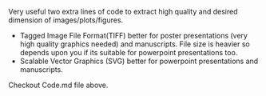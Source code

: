 Very useful two extra lines of code to extract high quality and desired dimension of images/plots/figures.
- Tagged Image File Format(TIFF) better for poster presentations (very high quality graphics needed) and manuscripts. File size is heavier so depends upon you if its suitable for powerpoint presentations too.
- Scalable Vector Graphics (SVG) better for powerpoint presentations and manuscripts.

Checkout Code.md file above.
